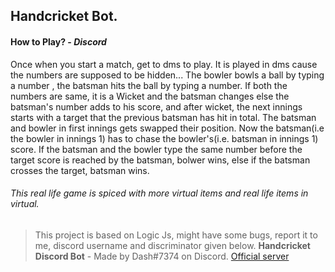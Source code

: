## Handcricket Bot.

#### How to Play? - *Discord*
  Once when you start a match, get to dms to play. It is played in dms cause the numbers are supposed to be hidden...
  The bowler bowls a ball by typing a number , the batsman hits the ball by typing a number. If both the numbers are same, it is a Wicket and the batsman changes else the batsman's number adds to his score, and after wicket, the next innings starts with a target that the previous batsman has hit in total.
  The batsman and bowler in first innings gets swapped their position. Now the batsman(i.e the bowler in innings 1) has to chase the bowler's(i.e. batsman in innings 1) score.
  If the batsman and the bowler type the same number before the target score is reached by the batsman, bolwer wins, else if the batsman crosses the target, batsman wins.

###### This real life game is spiced with more virtual items and real life items in virtual.

> This project is based on Logic Js, might have some bugs, report it to me, discord username and discriminator given below.
**Handcricket Discord Bot** - Made by Dash#7374 on Discord.
[Official server](823608260166025217)
